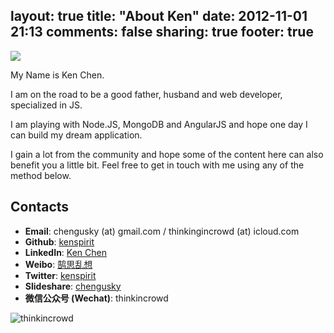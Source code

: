 layout: true
title: "About Ken"
date: 2012-11-01 21:13
comments: false
sharing: true
footer: true
---

![](http://thinkingincrowd.u.qiniudn.com/logo_medium.png)

My Name is Ken Chen.

I am on the road to be a good father, husband and web developer, specialized in JS.

I am playing with Node.JS, MongoDB and AngularJS and hope one day I can build my dream application.

I gain a lot from the community and hope some of the content here can also benefit you a little bit.  Feel free to get in touch with me using any of the method below.

## Contacts

* __Email__: chengusky (at) gmail.com / thinkingincrowd (at) icloud.com
* __Github__: [kenspirit](https://github.com/kenspirit)
* __LinkedIn__: [Ken Chen](http://cn.linkedin.com/in/thinkingincrowd)
* __Weibo__: [鹄思乱想](http://weibo.com/kenspirit)
* __Twitter__: [kenspirit](http://twitter.com/kenspirit)
* __Slideshare__: [chengusky](http://www.slideshare.net/chengusky)
* __微信公众号 (Wechat)__: thinkincrowd

![thinkincrowd](http://77g8zm.com1.z0.glb.clouddn.com/wechat.jpeg "鹄思乱想")

